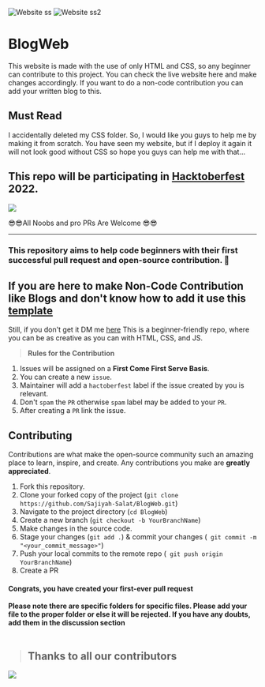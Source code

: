 ![Website ss](https://user-images.githubusercontent.com/109643863/202892029-769d8e8f-8c6e-4339-baff-13513ea666a1.png)
![Website ss2](https://user-images.githubusercontent.com/109643863/202892019-b4ae9d89-1b62-4900-aa11-147c1c106c1d.png)

# BlogWeb
This website is made with the use of only HTML and CSS, so any beginner can contribute to this project. You can check the live website here and make changes accordingly. If you want to do a non-code contribution you can add your written blog to this.

## Must Read
I accidentally deleted my CSS folder. So, I would like you guys to help me by making it from scratch. You have seen my website, but if I deploy it again it will not look good without CSS so hope you guys can help me with that... 
## This repo will be participating in [Hacktoberfest](https://hacktoberfest.com/) 2022.

![](https://hacktoberfest.digitalocean.com/_nuxt/img/logo-hacktoberfest-full.f42e3b1.svg)
  
 😎😎All Noobs and pro PRs Are  Welcome 😎😎<br><hr>

### This repository aims to help code beginners with their first successful pull request and open-source contribution. :partying_face:
## If you are here to make Non-Code Contribution like Blogs and don't know how to add it use this [template](https://github.com/Sajiyah-Salat/BlogWeb/blob/main/Template%20for%20Blogs)

Still, if you don't get it DM me [here](https://www.linkedin.com/in/sajiya-salat-0a2a78245/)
This is a beginner-friendly repo, where you can be as creative as you can with HTML, CSS, and JS.

> **Rules for the Contribution**
1. Issues will be assigned on a **First Come First Serve Basis**.
2. You can create a new `issue`.
3. Maintainer will add a `hactoberfest` label if the issue created by you is relevant.
4. Don't `spam` the `PR` otherwise `spam` label may be added to your `PR`.
5. After creating a `PR` link the issue.

## Contributing

Contributions are what make the open-source community such an amazing place to learn, inspire, and create. Any contributions you make are **greatly appreciated**.

1. Fork this repository.
2. Clone your forked copy of the project (`git clone https://github.com/Sajiyah-Salat/BlogWeb.git`)
3. Navigate to the project directory (`cd BlogWeb`)
4. Create a new branch (`git checkout -b YourBranchName`)
5. Make changes in the source code.
6. Stage your changes (`git add .`) & commit your changes (` git commit -m "<your_commit_message>"`)
7. Push your local commits to the remote repo (` git push origin YourBranchName`)
8. Create a PR

#### Congrats, you have created your first-ever pull request 
**Please note there are specific folders for specific files. Please add your file to the proper folder or else it will be rejected. If you have any doubts, add them in the discussion section**
<br></br>
> ## Thanks to all our contributors
<img src = "https://contrib.rocks/image?repo=Sajiyah-Salat/BlogWeb"/>
